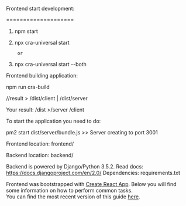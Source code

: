 Frontend start development: 

====================

1. npm start 

2. npx cra-universal start
   
        or

1. npx cra-universal start --both


Frontend building application:

npm run cra-build

//result > /dist/client |  /dist/server



Your result:
   /dist
      >/server
      /client



To start the application you need to do:

   pm2 start dist/server/bundle.js >> Server creating to port 3001



Frontend location:
frontend/

Backend location:
backend/

Backend is powered by Django/Python 3.5.2.
Read docs: https://docs.djangoproject.com/en/2.0/
Dependencies: requirements.txt


Frontend was bootstrapped with [Create React App](https://github.com/facebookincubator/create-react-app).
Below you will find some information on how to perform common tasks.<br>
You can find the most recent version of this guide [here](https://github.com/facebookincubator/create-react-app/blob/master/packages/react-scripts/template/README.md).

